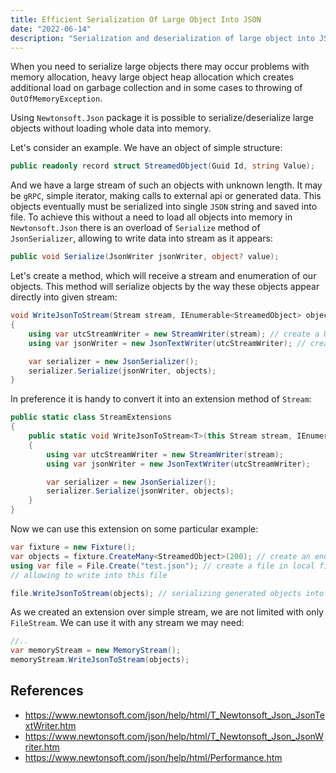 ```yaml
---
title: Efficient Serialization Of Large Object Into JSON
date: "2022-06-14"
description: "Serialization and deserialization of large object into JSON using streams"
---
```


When you need to serialize large objects there may occur problems with memory allocation, heavy
large object heap allocation which creates additional load on garbage collection and in some cases
to throwing of `OutOfMemoryException`.

Using `Newtonsoft.Json` package it is possible to serialize/deserialize large objects without loading
whole data into memory.

Let's consider an example. We have an object of simple structure:

```csharp
public readonly record struct StreamedObject(Guid Id, string Value);
```

And we have a large stream of such an objects with unknown length. It may be `gRPC`, simple iterator,
making calls to external api or generated data. This objects eventually must be serialized
into single `JSON` string and saved into file. To achieve this without a need to load all objects
into memory in `Newtonsoft.Json` there is an overload of `Serialize` method of `JsonSerializer`,
allowing to write data into stream as it appears:

```csharp
public void Serialize(JsonWriter jsonWriter, object? value);
```

Let's create a method, which will receive a stream and enumeration of our objects.
This method will serialize objects by the way these objects appear directly into given stream:

```csharp
void WriteJsonToStream(Stream stream, IEnumerable<StreamedObject> objects)
{
    using var utcStreamWriter = new StreamWriter(stream); // create a UTF-8 encoded stream
    using var jsonWriter = new JsonTextWriter(utcStreamWriter); // create JsonWriter of Newtonsoft.Json

    var serializer = new JsonSerializer();
    serializer.Serialize(jsonWriter, objects);
}
```

In preference it is handy to convert it into an extension method of `Stream`:

```csharp
public static class StreamExtensions
{
    public static void WriteJsonToStream<T>(this Stream stream, IEnumerable<T> objects)
    {
        using var utcStreamWriter = new StreamWriter(stream);
        using var jsonWriter = new JsonTextWriter(utcStreamWriter);

        var serializer = new JsonSerializer();
        serializer.Serialize(jsonWriter, objects);
    }
}
```

Now we can use this extension on some particular example:

```csharp
var fixture = new Fixture();
var objects = fixture.CreateMany<StreamedObject>(200); // create an enumeration of objects with length 200
using var file = File.Create("test.json"); // create a file in local file system and get a stream,
// allowing to write into this file

file.WriteJsonToStream(objects); // serializing generated objects into file stream
```

As we created an extension over simple stream, we are not limited with only `FileStream`.
We can use it with any stream we may need:

```csharp
//..
var memoryStream = new MemoryStream();
memoryStream.WriteJsonToStream(objects);
```

## References

- https://www.newtonsoft.com/json/help/html/T_Newtonsoft_Json_JsonTextWriter.htm
- https://www.newtonsoft.com/json/help/html/T_Newtonsoft_Json_JsonWriter.htm
- https://www.newtonsoft.com/json/help/html/Performance.htm